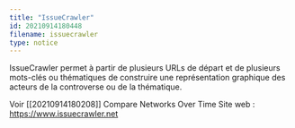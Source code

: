 ```yaml
---
title: "IssueCrawler"
id: 20210914180448
filename: issuecrawler
type: notice
---
```


IssueCrawler permet à partir de plusieurs URLs de départ et de plusieurs mots-clés ou thématiques de construire une représentation graphique des acteurs de la controverse ou de la thématique.

Voir [[20210914180208]] Compare Networks Over Time
Site web : <https://www.issuecrawler.net>

